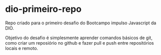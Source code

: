 # dio-primeiro-repo

Repo criado para o primeiro desafio do Bootcampo impulso Javascript da DIO.

Objetivo do desafio é simplesmente aprender comandos básicos de git, como criar um reposiório no github e fazer pull e push entre repositórios locais e remoto.
